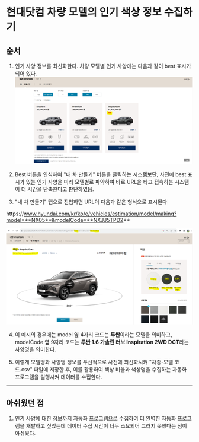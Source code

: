 # 현대닷컴 차량 모델의 인기 색상 정보 수집하기

## 순서

1. 인기 사양 정보를 최신화한다. 차량 모델별 인기 사양에는 다음과 같이 best 표시가 되어 있다.
![인기 사양](./images/popular_trim.PNG)

2. Best 버튼을 인식하여 "내 차 만들기" 버튼을 클릭하는 시스템보단, 사전에 best 표시가 있는 인기 사양을 미리 모델별로 파악하여 바로 URL을 타고 접속하는 시스템이 더 시간을 단축한다고 판단하였음.

3. "내 차 만들기" 탭으로 진입하면 URL이 다음과 같은 형식으로 표시된다

https://<hi>www.hyundai.com/kr/ko/e/vehicles/estimation/model/making?model=**NX05**&modelCode=**NXJJ5TPD2**

![내 차 만들기](./images/car_data.PNG)

4. 이 예시의 경우에는 model 옆 4자리 코드는 **투싼**이라는 모델을 의미하고, modelCode 옆 9자리 코드는 **투싼 1.6 가솔린 터보 Inspiration 2WD DCT**라는 사양명을 의미한다.

5. 이렇게 모델명과 사양명 정보를 우선적으로 사전에 최신화시켜 "차종-모델 코드.csv" 파일에 저장한 후, 이를 활용하여 색상 비율과 색상명을 수집하는 자동화 프로그램을 실행시켜 데이터를 수집한다.

---

## 아쉬웠던 점

1. 인기 사양에 대한 정보까지 자동화 프로그램으로 수집하여 더 완벽한 자동화 프로그램을 개발하고 싶었는데 데이터 수집 시간이 너무 소요되어 그러지 못했다는 점이 아쉬웠다.